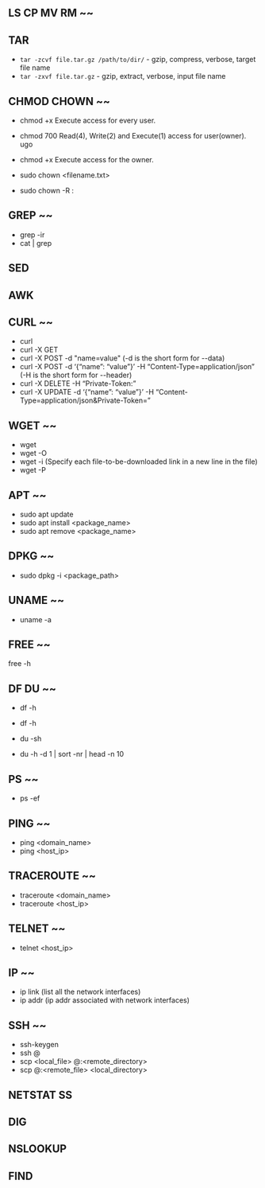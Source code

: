 LS CP MV RM ~~
---

TAR
---
- `tar -zcvf file.tar.gz /path/to/dir/` - gzip, compress, verbose, target file name
- `tar -zxvf file.tar.gz` - gzip, extract, verbose, input file name

CHMOD CHOWN ~~ 
---
- chmod +x <filename>      Execute access for every user.
- chmod 700 <filename>        Read(4), Write(2) and Execute(1) access for user(owner). ugo
- chmod +x <filename>         Execute access for the owner.

- sudo chown <username> <filename.txt>
- sudo chown -R <username>:<groupname> <directoryname>

GREP ~~
---
- grep -ir <string>
- cat <file> | grep <string>

SED
---

AWK
---

CURL ~~
---
- curl <url>
- curl -X GET <url>
- curl -X POST <url> -d "name=value" (-d is the short form for --data)
- curl -X POST <url> -d ‘{“name”: “value”}’ -H “Content-Type=application/json” (-H is the short form for --header)
- curl -X DELETE <resource-url> -H “Private-Token:<private-token>”
- curl -X UPDATE <resource-url> -d ‘{“name”: “value”}’ -H “Content-Type=application/json&Private-Token=<private-token>”

WGET ~~
---
- wget <file-url>
- wget -O <name> <file-url>
- wget -i <file-name> (Specify each file-to-be-downloaded link in a new line in the file)
- wget -P <path> <file-url>

APT ~~
---
- sudo apt update
- sudo apt install <package_name>
- sudo apt remove <package_name>

DPKG ~~
---
- sudo dpkg -i <package_path>

UNAME ~~
---
- uname -a

FREE ~~
---
free -h

DF DU ~~
---
- df -h
- df -h </home>

- du -sh <work>
- du -h -d 1 | sort -nr | head -n 10

PS ~~
---
- ps -ef

PING ~~
---
- ping <domain_name>
- ping <host_ip>

TRACEROUTE ~~
---
- traceroute <domain_name>
- traceroute <host_ip>

TELNET ~~
---
- telnet <host_ip> <port>

IP ~~
---
- ip link (list all the network interfaces)
- ip addr (ip addr associated with network interfaces)

SSH ~~
---
- ssh-keygen
- ssh <username>@<hostname>
- scp <local_file> <username>@<hostname>:<remote_directory>
- scp <username>@<hostname>:<remote_file> <local_directory>

NETSTAT SS
---

DIG
---

NSLOOKUP
---

FIND
---



